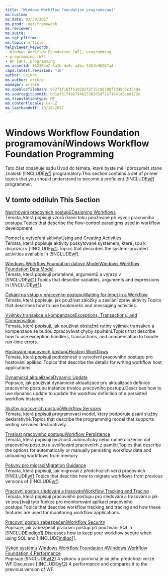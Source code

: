 ```yaml
---
title: "Windows Workflow Foundation programování"
ms.custom: 
ms.date: 03/30/2017
ms.prod: .net-framework
ms.reviewer: 
ms.suite: 
ms.tgt_pltfrm: 
ms.topic: article
helpviewer_keywords:
- Windows Workflow Foundation [WF], programming
- programming [WF]
- WF [WF], programming
ms.assetid: f62354e2-6a2b-4e8c-a4bc-533fb96267a4
caps.latest.revision: "16"
author: Erikre
ms.author: erikre
manager: erikre
ms.openlocfilehash: 952f1f16ff610282f2f15c9d78bf3d45d5c354da
ms.sourcegitcommit: bd1ef61f4bb794b25383d3d72e71041a5ced172e
ms.translationtype: MT
ms.contentlocale: cs-CZ
ms.lasthandoff: 10/18/2017
---
```

# <a name="windows-workflow-foundation-programming"></a><span data-ttu-id="b125a-102">Windows Workflow Foundation programování</span><span class="sxs-lookup"><span data-stu-id="b125a-102">Windows Workflow Foundation Programming</span></span>
<span data-ttu-id="b125a-103">Tato část obsahuje sadu Úvod do témata, které byste měli porozumět stane znalosti [!INCLUDE[wf](../../../includes/wf-md.md)] programátory.</span><span class="sxs-lookup"><span data-stu-id="b125a-103">This section contains a set of primer topics that you should understand to become a proficient [!INCLUDE[wf](../../../includes/wf-md.md)] programmer.</span></span>  
  
## <a name="in-this-section"></a><span data-ttu-id="b125a-104">V tomto oddílu</span><span class="sxs-lookup"><span data-stu-id="b125a-104">In This Section</span></span>  
 [<span data-ttu-id="b125a-105">Navrhování pracovních postupů</span><span class="sxs-lookup"><span data-stu-id="b125a-105">Designing Workflows</span></span>](../../../docs/framework/windows-workflow-foundation/designing-workflows.md)  
 <span data-ttu-id="b125a-106">Témata, která popisují vzorů řízení toku používané při vývoji pracovního postupu.</span><span class="sxs-lookup"><span data-stu-id="b125a-106">Topics that describe the flow-control paradigms used in workflow development.</span></span>  
  
 [<span data-ttu-id="b125a-107">Pomocí a vytvoření aktivity</span><span class="sxs-lookup"><span data-stu-id="b125a-107">Using and Creating Activities</span></span>](../../../docs/framework/windows-workflow-foundation/using-and-creating-activities.md)  
 <span data-ttu-id="b125a-108">Témata, která popisuje aktivity poskytované systémem, které jsou k dispozici v [!INCLUDE[wf](../../../includes/wf-md.md)].</span><span class="sxs-lookup"><span data-stu-id="b125a-108">Topics that describes the system-provided activities available in [!INCLUDE[wf](../../../includes/wf-md.md)].</span></span>  
  
 [<span data-ttu-id="b125a-109">Windows Workflow Foundation datový Model</span><span class="sxs-lookup"><span data-stu-id="b125a-109">Windows Workflow Foundation Data Model</span></span>](../../../docs/framework/windows-workflow-foundation/data-model.md)  
 <span data-ttu-id="b125a-110">Témata, která popisují proměnné, argumentů a výrazy v [!INCLUDE[wf1](../../../includes/wf1-md.md)].</span><span class="sxs-lookup"><span data-stu-id="b125a-110">Topics that describe variables, arguments and expressions in [!INCLUDE[wf1](../../../includes/wf1-md.md)].</span></span>  
  
 [<span data-ttu-id="b125a-111">Čekání na vstup v pracovním postupu</span><span class="sxs-lookup"><span data-stu-id="b125a-111">Waiting for Input in a Workflow</span></span>](../../../docs/framework/windows-workflow-foundation/waiting-for-input-in-a-workflow.md)  
 <span data-ttu-id="b125a-112">Témata, která popisuje, jak používat záložky a zasílání zpráv aktivity.</span><span class="sxs-lookup"><span data-stu-id="b125a-112">Topics that describes how to use bookmarks and messaging activities.</span></span>  
  
 [<span data-ttu-id="b125a-113">Výjimky transakce a kompenzace</span><span class="sxs-lookup"><span data-stu-id="b125a-113">Exceptions, Transactions, and Compensation</span></span>](../../../docs/framework/windows-workflow-foundation/exceptions-transactions-and-compensation.md)  
 <span data-ttu-id="b125a-114">Témata, které popisují, jak používat obslužné rutiny výjimek transakce a kompenzace se budou zpracovávat chyby spuštění.</span><span class="sxs-lookup"><span data-stu-id="b125a-114">Topics that describe how to use exception handlers, transactions, and compensation to handle run-time errors.</span></span>  
  
 [<span data-ttu-id="b125a-115">Hostování pracovních postupů</span><span class="sxs-lookup"><span data-stu-id="b125a-115">Hosting Workflows</span></span>](../../../docs/framework/windows-workflow-foundation/hosting-workflows.md)  
 <span data-ttu-id="b125a-116">Témata, která popisují podrobnosti o vytvoření pracovního postupu pro hostování aplikací.</span><span class="sxs-lookup"><span data-stu-id="b125a-116">Topics that describe the details for writing workflow host applications.</span></span>  
  
 [<span data-ttu-id="b125a-117">Dynamická aktualizace</span><span class="sxs-lookup"><span data-stu-id="b125a-117">Dynamic Update</span></span>](../../../docs/framework/windows-workflow-foundation/dynamic-update.md)  
 <span data-ttu-id="b125a-118">Popisuje, jak používat dynamické aktualizace pro aktualizace definice pracovního postupu instance trvalou pracovního postupu.</span><span class="sxs-lookup"><span data-stu-id="b125a-118">Describes how to use dynamic update to update the workflow definition of a persisted workflow instance.</span></span>  
  
 [<span data-ttu-id="b125a-119">Služby pracovních postupů</span><span class="sxs-lookup"><span data-stu-id="b125a-119">Workflow Services</span></span>](../../../docs/framework/wcf/feature-details/workflow-services.md)  
 <span data-ttu-id="b125a-120">Témata, která popisují programovací model, který podporuje psaní služby deklarativně.</span><span class="sxs-lookup"><span data-stu-id="b125a-120">Topics that describe the programming model that supports writing services declaratively.</span></span>  
  
 [<span data-ttu-id="b125a-121">Trvalost pracovního postupu</span><span class="sxs-lookup"><span data-stu-id="b125a-121">Workflow Persistence</span></span>](../../../docs/framework/windows-workflow-foundation/workflow-persistence.md)  
 <span data-ttu-id="b125a-122">Témata, která popisují možnosti automaticky nebo ručně uložením dat pracovního postupu a uvolňování pracovních z paměti.</span><span class="sxs-lookup"><span data-stu-id="b125a-122">Topics that describe the options for automatically or manually persisting workflow data and unloading workflows from memory.</span></span>  
  
 [<span data-ttu-id="b125a-123">Pokyny pro migraci</span><span class="sxs-lookup"><span data-stu-id="b125a-123">Migration Guidance</span></span>](../../../docs/framework/windows-workflow-foundation/migration-guidance.md)  
 <span data-ttu-id="b125a-124">Témata, která popisují, jak migrovat z předchozích verzí pracovních [!INCLUDE[wf](../../../includes/wf-md.md)].</span><span class="sxs-lookup"><span data-stu-id="b125a-124">Topics that describe how to migrate workflows from previous versions of [!INCLUDE[wf](../../../includes/wf-md.md)].</span></span>  
  
 [<span data-ttu-id="b125a-125">Pracovní postup sledování a trasování</span><span class="sxs-lookup"><span data-stu-id="b125a-125">Workflow Tracking and Tracing</span></span>](../../../docs/framework/windows-workflow-foundation/workflow-tracking-and-tracing.md)  
 <span data-ttu-id="b125a-126">Témata, která popisují pracovního postupu pro sledování a trasování a jak se používají tyto funkce pro monitorování aplikací pracovního postupu.</span><span class="sxs-lookup"><span data-stu-id="b125a-126">Topics that describe workflow tracking and tracing and how these features are used for monitoring workflow applications.</span></span>  
  
 [<span data-ttu-id="b125a-127">Pracovní postup zabezpečení</span><span class="sxs-lookup"><span data-stu-id="b125a-127">Workflow Security</span></span>](../../../docs/framework/windows-workflow-foundation/workflow-security.md)  
 <span data-ttu-id="b125a-128">Popisuje, jak zabezpečit pracovní postup při používání SQL a [!INCLUDE[indigo1](../../../includes/indigo1-md.md)].</span><span class="sxs-lookup"><span data-stu-id="b125a-128">Discusses how to keep your workflow secure when using SQL and [!INCLUDE[indigo1](../../../includes/indigo1-md.md)].</span></span>  
  
 [<span data-ttu-id="b125a-129">Výkon systému Windows Workflow Foundation 4</span><span class="sxs-lookup"><span data-stu-id="b125a-129">Windows Workflow Foundation 4 Performance</span></span>](../../../docs/framework/windows-workflow-foundation/performance.md)  
 <span data-ttu-id="b125a-130">Popisuje [!INCLUDE[wf2](../../../includes/wf2-md.md)] 4 výkonu a porovná je se jeho předchozí verze WF.</span><span class="sxs-lookup"><span data-stu-id="b125a-130">Discusses [!INCLUDE[wf2](../../../includes/wf2-md.md)] 4 performance and compares it to the previous version of WF.</span></span>
